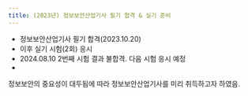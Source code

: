 ```yaml
---
title: (2023년) 정보보안산업기사 필기 합격 & 실기 준비
---
```



<!--more-->

- 정보보안산업기사 필기 합격(2023.10.20)
- 이후 실기 시험(2회) 응시
- 2024.08.10 2번째 시험 결과 불합격. 다음 시험 응시 예정
- 
정보보안의 중요성이 대두됨에 따라 정보보안산업기사를 미리 취득하고자 하였음.
